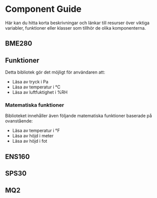 # Component Guide

Här kan du hitta korta beskrivningar och länkar till resurser över viktiga variabler, funktioner eller klasser som tillhör de olika komponenterna. 

## BME280

## Funktioner

Detta bibliotek gör det möjligt för användaren att:

- Läsa av tryck i Pa  
- Läsa av temperatur i °C  
- Läsa av luftfuktighet i %RH  

### Matematiska funktioner

Biblioteket innehåller även följande matematiska funktioner baserade på ovanstående:

- Läsa av temperatur i °F  
- Läsa av höjd i meter  
- Läsa av höjd i fot



## ENS160


## SPS30


## MQ2


